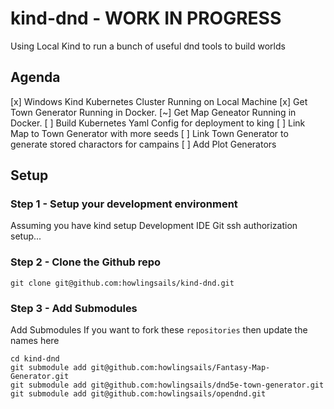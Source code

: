 # kind-dnd - WORK IN PROGRESS
Using Local Kind to run a bunch of useful dnd tools to build worlds

## Agenda

[x]  Windows Kind Kubernetes Cluster Running on Local Machine
[x]  Get Town Generator Running in Docker.
[~]  Get Map Geneator Running in Docker.
[ ]  Build Kubernetes Yaml Config for deployment to king
[ ]  Link Map to Town Generator with more seeds
[ ]  Link Town Generator to generate stored charactors for campains
[ ]  Add Plot Generators

## Setup

### Step 1 - Setup your development environment
Assuming you have kind setup
Development IDE 
Git ssh authorization setup... 

### Step 2 - Clone the Github repo

```
git clone git@github.com:howlingsails/kind-dnd.git
```

### Step 3 - Add Submodules
Add Submodules 
If you want to fork these ```repositories``` then update the names here

```
cd kind-dnd
git submodule add git@github.com:howlingsails/Fantasy-Map-Generator.git
git submodule add git@github.com:howlingsails/dnd5e-town-generator.git
git submodule add git@github.com:howlingsails/opendnd.git
```


